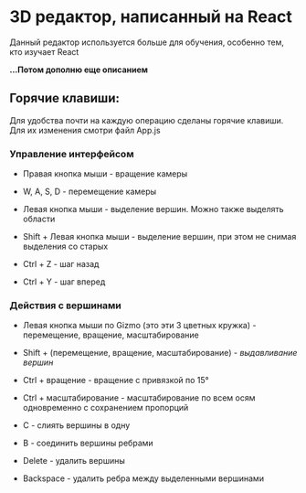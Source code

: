 # 3D редактор, написанный на React

Данный редактор используется больше для обучения, особенно тем, кто изучает React

**...Потом дополню еще описанием**

## Горячие клавиши:

Для удобства почти на каждую операцию сделаны горячие клавиши. Для их изменения смотри файл App.js

### Управление интерфейсом
* Правая кнопка мыши - вращение камеры
* W, A, S, D - перемещение камеры
* Левая кнопка мыши - выделение вершин. Можно также выделять области
* Shift + Левая кнопка мыши - выделение вершин, при этом не снимая выделения со старых

* Ctrl + Z - шаг назад
* Ctrl + Y - шаг вперед

### Действия с вершинами
* Левая кнопка мыши по Gizmo (это эти 3 цветных кружка) - перемещение, вращение, масштабирование
* Shift + (перемещение, вращение, масштабирование) - *выдавливание вершин*
* Ctrl + вращение - вращение с привязкой по 15°
* Ctrl + масштабирование - масштабирование по всем осям одновременно с сохранением пропорций

* C - слиять вершины в одну
* B - соединить вершины ребрами
* Delete - удалить вершины
* Backspace - удалить ребра между выделенными вершинами